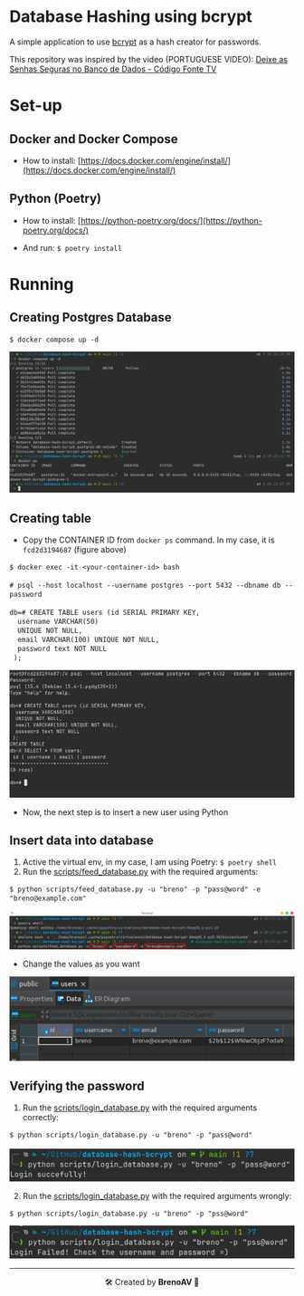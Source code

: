 # Database Hashing using bcrypt

A simple application to use [bcrypt](https://en.wikipedia.org/wiki/Bcrypt) as a hash creator for passwords.

This repository was inspired by the video (PORTUGUESE VIDEO): [Deixe as Senhas Seguras no Banco de Dados - Código Fonte TV](https://www.youtube.com/watch?v=ddeyj_Zs8Jc)

# Set-up

## Docker and Docker Compose 

- How to install: [https://docs.docker.com/engine/install/](https://docs.docker.com/engine/install/)

## Python (Poetry)

- How to install: [https://python-poetry.org/docs/](https://python-poetry.org/docs/)

- And run: `$ poetry install`

# Running

## Creating Postgres Database

```console
$ docker compose up -d
```

![Creating a Postgres Database using Docker Compose](./imgs/docker-compose-successfully.png) 

## Creating table

- Copy the CONTAINER ID from `docker ps` command. In my case, it is `fcd2d3194687` (figure above)

```console
$ docker exec -it <your-container-id> bash

# psql --host localhost --username postgres --port 5432 --dbname db --password

db=# CREATE TABLE users (id SERIAL PRIMARY KEY,
  username VARCHAR(50)
  UNIQUE NOT NULL,
  email VARCHAR(100) UNIQUE NOT NULL,
  password text NOT NULL
 );
```

![Created table](./imgs/postgres-table-created.png)

- Now, the next step is to insert a new user using Python

## Insert data into database

1. Active the virtual env, in my case, I am using Poetry: `$ poetry shell`
2. Run the [scripts/feed_database.py](scripts/feed_database.py) with the required arguments:

```console
$ python scripts/feed_database.py -u "breno" -p "pass@word" -e "breno@example.com"
```

![Execution of the feed script](./imgs/feed-script.png)

- Change the values as you want

![dbeaver visualization](./imgs/dbeaver-table.png)

## Verifying the password

1. Run the [scripts/login_database.py](scripts/login_database.py) with the required arguments correctly:

```console
$ python scripts/login_database.py -u "breno" -p "pass@word" 
```

![Login successfully example](./imgs/login-successfully.png)

2. Run the [scripts/login_database.py](scripts/login_database.py) with the required arguments wrongly:

```console
$ python scripts/login_database.py -u "breno" -p "pss@word"
```

![Login failed example](./imgs/login-failed.png)

---

<div style="text-align: center;">
🛠️ Created by <strong>BrenoAV<strong> 🚀
</div>